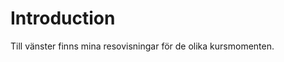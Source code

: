 Introduction
===============================

Till vänster finns mina resovisningar för de olika kursmomenten.
